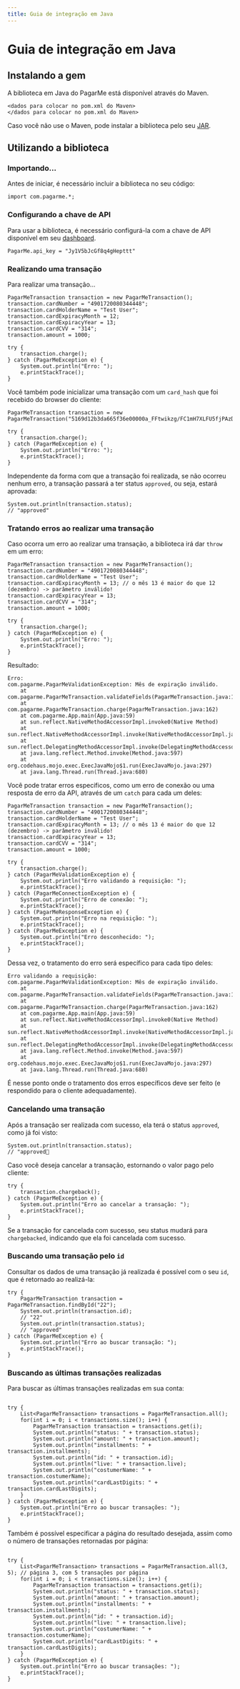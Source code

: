 ```yaml
---
title: Guia de integração em Java
---
```


# Guia de integração em Java

## Instalando a gem

A biblioteca em Java do PagarMe está disponível através do Maven.

    <dados para colocar no pom.xml do Maven>
    </dados para colocar no pom.xml do Maven>

Caso você não use o Maven, pode instalar a biblioteca pelo seu [JAR](https://github.com/pagarme/pagarme-java).

## Utilizando a biblioteca

### Importando...

Antes de iniciar, é necessário incluir a biblioteca no seu código:

<pre><code data-language="python">import com.pagarme.*;</code></pre>

### Configurando a chave de API

Para usar a biblioteca, é necessário configurá-la com a chave de API disponível em seu [dashboard](http://dashboard.pagar.me/).

<pre><code data-language="java">PagarMe.api_key = "Jy1V5bJcGf8q4gHepttt"</code></pre>

### Realizando uma transação

Para realizar uma transação...

<pre><code data-language="python">PagarMeTransaction transaction = new PagarMeTransaction();
transaction.cardNumber = "4901720080344448";
transaction.cardHolderName = "Test User";
transaction.cardExpiracyMonth = 12;
transaction.cardExpiracyYear = 13;
transaction.cardCVV = "314";
transaction.amount = 1000;

try {
    transaction.charge();
} catch (PagarMeException e) {
    System.out.println("Erro: ");
    e.printStackTrace();
}
</code></pre>

Você também pode inicializar uma transação com um `card_hash` que foi recebido do browser do cliente:

<pre><code data-language="python">PagarMeTransaction transaction = new PagarMeTransaction("5169d12b3da665f36e00000a_FFtwikzg/FC1mH7XLFU5fjPAzDsP0ogeAQh3qXRpHzkIrgDz64lITBUGwio67zm2CQXwbKRjGdRi5J1xFNpQLWnxQsUJAQELcTSGaGtF6RGSu6sq1stp8OLRSNG7wp+xGe8poqxw4S1gOL5JYO7XZp/Uz7rTpKXh3IcRshmX36hh66J6+7l5j0803cGIfMZu3T7nbMjQYIf+yLi8r0O6vL9DQPmqSZ9FBerqFGxWHrxScneaaMVzMpNX/5eneqveVBt88RccytyJG5+HYRHcRyKIbLfmX48L/C22HJeAm3PyzehGHdOmDcsxPtVB+Fgq7SDuB4tHWBT8j6wihOO7ww==")

try {
    transaction.charge();
} catch (PagarMeException e) {
    System.out.println("Erro: ");
    e.printStackTrace();
}
</code></pre>

Independente da forma com que a transação foi realizada, se não ocorreu nenhum erro, a transação passará a ter status `approved`, ou seja, estará aprovada:

<pre><code data-language="javascript">System.out.println(transaction.status);
// "approved"
</code></pre>

### Tratando erros ao realizar uma transação

Caso ocorra um erro ao realizar uma transação, a biblioteca irá dar `throw` em um erro:

<pre><code data-language="python">PagarMeTransaction transaction = new PagarMeTransaction();
transaction.cardNumber = "4901720080344448";
transaction.cardHolderName = "Test User";
transaction.cardExpiracyMonth = 13; // o mês 13 é maior do que 12 (dezembro) -> parâmetro inválido!
transaction.cardExpiracyYear = 13;
transaction.cardCVV = "314";
transaction.amount = 1000;

try {
    transaction.charge();
} catch (PagarMeException e) {
    System.out.println("Erro: ");
    e.printStackTrace();
}
</code></pre>

Resultado:

<pre><code data-language="ruby">Erro:
com.pagarme.PagarMeValidationException: Mês de expiração inválido.
    at com.pagarme.PagarMeTransaction.validateFields(PagarMeTransaction.java:192)
    at com.pagarme.PagarMeTransaction.charge(PagarMeTransaction.java:162)
    at com.pagarme.App.main(App.java:59)
    at sun.reflect.NativeMethodAccessorImpl.invoke0(Native Method)
    at sun.reflect.NativeMethodAccessorImpl.invoke(NativeMethodAccessorImpl.java:39)
    at sun.reflect.DelegatingMethodAccessorImpl.invoke(DelegatingMethodAccessorImpl.java:25)
    at java.lang.reflect.Method.invoke(Method.java:597)
    at org.codehaus.mojo.exec.ExecJavaMojo$1.run(ExecJavaMojo.java:297)
    at java.lang.Thread.run(Thread.java:680)
</code></pre>

Você pode tratar erros especificos, como um erro de conexão ou uma resposta de erro da API, através de um `catch` para cada um deles:

<pre><code data-language="python">PagarMeTransaction transaction = new PagarMeTransaction();
transaction.cardNumber = "4901720080344448";
transaction.cardHolderName = "Test User";
transaction.cardExpiracyMonth = 13; // o mês 13 é maior do que 12 (dezembro) -> parâmetro inválido!
transaction.cardExpiracyYear = 13;
transaction.cardCVV = "314";
transaction.amount = 1000;

try {
    transaction.charge();
} catch (PagarMeValidationException e) {
    System.out.println("Erro validando a requisição: ");
    e.printStackTrace();
} catch (PagarMeConnectionException e) {
    System.out.println("Erro de conexão: ");
    e.printStackTrace();
} catch (PagarMeResponseException e) {
    System.out.println("Erro na requisição: ");
    e.printStackTrace();
} catch (PagarMeException e) {
    System.out.println("Erro desconhecido: ");
    e.printStackTrace();
}
</code></pre>

Dessa vez, o tratamento do erro será específico para cada tipo deles:

<pre><code data-language="ruby">Erro validando a requisição: 
com.pagarme.PagarMeValidationException: Mês de expiração inválido.
    at com.pagarme.PagarMeTransaction.validateFields(PagarMeTransaction.java:192)
    at com.pagarme.PagarMeTransaction.charge(PagarMeTransaction.java:162)
    at com.pagarme.App.main(App.java:59)
    at sun.reflect.NativeMethodAccessorImpl.invoke0(Native Method)
    at sun.reflect.NativeMethodAccessorImpl.invoke(NativeMethodAccessorImpl.java:39)
    at sun.reflect.DelegatingMethodAccessorImpl.invoke(DelegatingMethodAccessorImpl.java:25)
    at java.lang.reflect.Method.invoke(Method.java:597)
    at org.codehaus.mojo.exec.ExecJavaMojo$1.run(ExecJavaMojo.java:297)
    at java.lang.Thread.run(Thread.java:680)
</code></pre>

É nesse ponto onde o tratamento dos erros específicos deve ser feito (e respondido para o cliente adequadamente).

### Cancelando uma transação

Após a transação ser realizada com sucesso, ela terá o status `approved`, como já foi visto:

<pre><code data-language="javascript">System.out.println(transaction.status);
// "approved
</code></pre>

Caso você deseja cancelar a transação, estornando o valor pago pelo cliente:

<pre><code data-language="python">try {
    transaction.chargeback();
} catch (PagarMeException e) {
    System.out.println("Erro ao cancelar a transação: ");
    e.printStackTrace();
}
</code></pre>

Se a transação for cancelada com sucesso, seu status mudará para `chargebacked`, indicando que ela foi cancelada com sucesso.

### Buscando uma transação pelo `id`

Consultar os dados de uma transação já realizada é possível com o seu `id`, que é retornado ao realizá-la:

<pre><code data-language="python">try {
    PagarMeTransaction transaction = PagarMeTransaction.findById("22");
    System.out.println(transaction.id);
    // "22"
    System.out.println(transaction.status);
    // "approved"
} catch (PagarMeException e) {
    System.out.println("Erro ao buscar transação: ");
    e.printStackTrace();
}
</code></pre>

### Buscando as últimas transações realizadas

Para buscar as últimas transações realizadas em sua conta:

<pre><code data-language="python">
try {
	List&lt;PagarMeTransaction&gt; transactions = PagarMeTransaction.all();
	for(int i = 0; i < transactions.size(); i++) {
		PagarMeTransaction transaction = transactions.get(i);
		System.out.println("status: " + transaction.status);
		System.out.println("amount: " + transaction.amount);
		System.out.println("installments: " + transaction.installments);
		System.out.println("id: " + transaction.id);
		System.out.println("live: " + transaction.live);
		System.out.println("costumerName: " + transaction.costumerName);
		System.out.println("cardLastDigits: " + transaction.cardLastDigits);
	}
} catch (PagarMeException e) {
	System.out.println("Erro ao buscar transações: ");
	e.printStackTrace();
}
</code></pre>

Também é possível especificar a página do resultado desejada, assim como o número de transações retornadas por página:

<pre><code data-language="python">
try {
	List&lt;PagarMeTransaction&gt; transactions = PagarMeTransaction.all(3, 5); // página 3, com 5 transações por página
	for(int i = 0; i < transactions.size(); i++) {
		PagarMeTransaction transaction = transactions.get(i);
		System.out.println("status: " + transaction.status);
		System.out.println("amount: " + transaction.amount);
		System.out.println("installments: " + transaction.installments);
		System.out.println("id: " + transaction.id);
		System.out.println("live: " + transaction.live);
		System.out.println("costumerName: " + transaction.costumerName);
		System.out.println("cardLastDigits: " + transaction.cardLastDigits);
	}
} catch (PagarMeException e) {
	System.out.println("Erro ao buscar transações: ");
	e.printStackTrace();
}
</code></pre>
